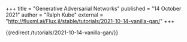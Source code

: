 +++
title = "Generative Adversarial Networks"
published = "14 October 2021"
author = "Ralph Kube"
external = "http://fluxml.ai/Flux.jl/stable/tutorials/2021-10-14-vanilla-gan/"
+++

{{redirect /tutorials/2021-10-14-vanilla-gan/}}
